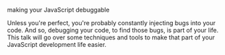 making your JavaScript debuggable

Unless you're perfect, you're probably constantly injecting bugs
into your code.  And so, debugging your code, to find those bugs, is
part of your life.  This talk will go over some techniques and tools
to make that part of your JavaScript development life easier.

